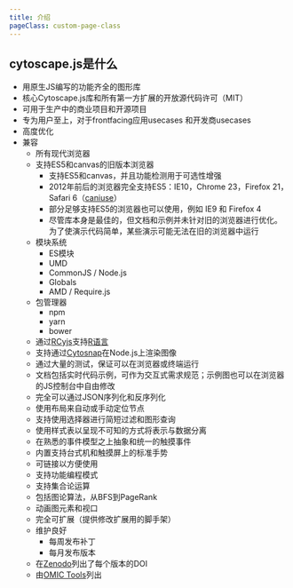 ```yaml
---
title: 介绍
pageClass: custom-page-class
---
```

## cytoscape.js是什么

* 用原生JS编写的功能齐全的图形库
* 核心Cytoscape.js库和所有第一方扩展的开放源代码许可（MIT）
* 可用于生产中的商业项目和开源项目
* 专为用户至上，对于frontfacing应用usecases 和开发商usecases
* 高度优化
* 兼容
  * 所有现代浏览器
  * 支持ES5和canvas的旧版本浏览器
    * 支持ES5和canvas，并且功能检测用于可选性增强
    * 2012年前后的浏览器完全支持ES5：IE10，Chrome 23，Firefox 21，Safari 6（[caniuse](https://caniuse.com/#feat=es5)）
    * 部分足够支持ES5的浏览器也可以使用，例如 IE9 和 Firefox 4
    * 尽管库本身是最佳的，但文档和示例并未针对旧的浏览器进行优化。为了使演示代码简单，某些演示可能无法在旧的浏览器中运行
  * 模块系统
    * ES模块
    * UMD
    * CommonJS / Node.js
    * Globals
    * AMD / Require.js
  * 包管理器
    * npm
    * yarn
    * bower
  * 通过[RCyjs](http://www.bioconductor.org/packages/release/bioc/html/RCyjs.html)支持[R语言](https://www.r-project.org/)
  * 支持通过[Cytosnap](https://github.com/cytoscape/cytosnap)在Node.js上渲染图像
  * 通过大量的测试，保证可以在浏览器或终端运行
  * 文档包括实时代码示例，可作为交互式需求规范；示例图也可以在浏览器的JS控制台中自由修改
  * 完全可以通过JSON序列化和反序列化
  * 使用布局来自动或手动定位节点
  * 支持使用选择器进行简短过滤和图形查询
  * 使用样式表以呈现不可知的方式将表示与数据分离
  * 在熟悉的事件模型之上抽象和统一的触摸事件
  * 内置支持台式机和触摸屏上的标准手势
  * 可链接以方便使用
  * 支持功能编程模式
  * 支持集合论运算
  * 包括图论算法，从BFS到PageRank
  * 动画图元素和视口
  * 完全可扩展（提供修改扩展用的脚手架）
  * 维护良好
    * 每周发布补丁
    * 每月发布版本
  * 在[Zenodo](https://zenodo.org/record/3547834)列出了每个版本的DOI
  * 由[OMIC Tools](https://omictools.com/cytoscape-js-tool)列出
